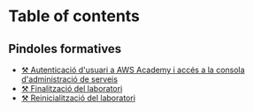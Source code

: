 # Table of contents

## Pindoles formatives

* [⚒️ Autenticació d'usuari a AWS Academy i accés a la consola d'administració de serveis](README.md)
* [⚒️ Finalització del laboratori](pindoles-formatives/finalitzacio-del-laboratori.md)
* [⚒️ Reinicialització del laboratori](pindoles-formatives/reinicialitzacio-del-laboratori.md)
